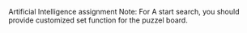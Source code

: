 Artificial Intelligence assignment
Note:  For A start search, you should provide customized set function for the puzzel board.

